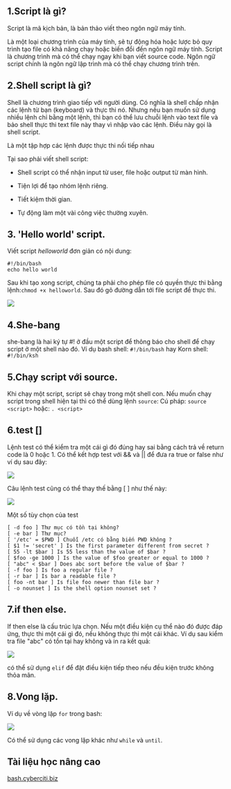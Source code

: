 
## 1.Script là gì?
Script là mã kịch bản, là bản thảo viết theo ngôn ngữ máy tính.

Là một loại chương trình của máy tính, sẽ tự động hóa hoặc lược bỏ quy trình tạo file có khả năng chạy hoặc biến đổi đến ngôn ngữ máy tính. Script là chương trình mà có thể chạy ngay khi bạn viết source code. Ngôn ngữ script chính là ngôn ngữ lập trình mà có thể chạy chương trình trên.

## 2.Shell script là gì?
Shell là chương trình giao tiếp với người dùng. Có nghĩa là shell chấp nhận các lệnh từ bạn (keyboard) và thực thi nó. Nhưng nếu bạn muốn sử dụng nhiều lệnh chỉ bằng một lệnh, thì bạn có thể lưu chuỗi lệnh vào text file và bảo shell thực thi text file này thay vì nhập vào các lệnh. Điều này gọi là shell script.

Là một tập hợp các lệnh được thực thi nối tiếp nhau

Tại sao phải viết shell script:

- Shell script có thể nhận input từ user, file hoặc output từ màn hình.

- Tiện lợi để tạo nhóm lệnh riêng.

- Tiết kiệm thời gian.

- Tự động làm một vài công việc thường xuyên.

## 3. 'Hello world' script.
Viết script *helloworld* đơn giản có nội dung:
```
#!/bin/bash
echo hello world
```
Sau khi tạo xong script, chúng ta phải cho phép file có quyền thực thi bằng lệnh:`chmod +x helloworld`. Sau đó gõ đường dẫn tới file script để thực thi.

![](https://i.imgur.com/l11TlaO.png)

## 4.She-bang

she-bang là hai ký tự #! ở đầu một script để thông báo cho shell để chạy script ở một shell nào đó. Ví dụ bash shell:
`#!/bin/bash`
hay Korn shell:
`#!/bin/ksh`

## 5.Chạy script với source.
Khi chạy một script, script sẽ chạy trong một shell con. 
Nếu muốn chạy script trong shell hiện tại thì có thể dùng lệnh `source`:
Cú pháp:
`source <script>`
hoặc:
`. <script>`

## 6.test []
Lệnh test có thể kiểm tra một cái gì đó đúng hay sai bằng cách trả về return code là 0 hoặc 1. 
Có thể kết hợp test với && và || để đưa ra true or false như ví dụ sau đây:

![](https://i.imgur.com/BQcubBU.png)

Câu lệnh test cũng có thể thay thế bằng [ ] như thế này:

![](https://i.imgur.com/CtTbj0j.png)

Một số tùy chọn của test
```
[ -d foo ] Thư mục có tồn tại không?
[ -e bar ] Thư mục?
[ '/etc' = $PWD ] Chuỗi /etc có bằng biến PWD không ?
[ $1 != 'secret' ] Is the first parameter different from secret ?
[ 55 -lt $bar ] Is 55 less than the value of $bar ?
[ $foo -ge 1000 ] Is the value of $foo greater or equal to 1000 ?
[ "abc" < $bar ] Does abc sort before the value of $bar ?
[ -f foo ] Is foo a regular file ?
[ -r bar ] Is bar a readable file ?
[ foo -nt bar ] Is file foo newer than file bar ?
[ -o nounset ] Is the shell option nounset set ?
```
 
## 7.if then else.
If then else là cấu trúc lựa chọn. Nếu một điều kiện cụ thể nào đó được đáp ứng, thực thi một cái gì đó, nếu không thực thi một cái khác.
Ví dụ sau kiểm tra file "abc" có tồn tại hay không và in ra kết quả:

![](https://i.imgur.com/fxBIRwT.png)

có thể sử dụng `elif` để đặt điều kiện tiếp theo nếu đều kiện trước không thỏa mãn.

## 8.Vong lặp.
Ví dụ về  vòng lặp `for` trong bash:

![](https://i.imgur.com/r1y9F9r.png)

Có thể sử dụng các vong lặp khác như `while` và `until`.



## Tài liệu học nâng cao

[bash.cyberciti.biz](https://bash.cyberciti.biz/guide/Main_Page)